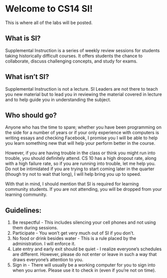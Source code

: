 Welcome to CS14 SI!
===================
This is where all of the labs will be posted.

What is SI?
-----------
Supplemental Instruction is a series of weekly review sessions for students
taking historically difficult courses. It offers students the chance to
collaborate, discuss challenging concepts, and study for exams.

What isn’t SI?
--------------
Supplemental Instruction is not a lecture. SI Leaders are not there to teach you new material but to lead you in reviewing the material covered in lecture
and to help guide you in understanding the subject.

Who should go?
--------------
Anyone who has the time to spare; whether you have been programming on the
side for a number of years or if your only experience with computers is
writing essays and checking Facebook, I promise you I will be able to help you
learn something new that will help your perform better in the course.

However, if you are having trouble in the class or think you might run into
trouble, you should definitely attend. CS 10 has a high dropout rate, along
with a high failure rate, so if you are running into trouble, let me help you.
Do not be intimidated if you are trying to start coming later in the quarter
(though try not to wait that long), I will help bring you up to speed.

With that in mind, I should mention that SI is required for learning community
students. If you are not attending, you will be dropped from your learning
community.

Guidelines:
-----------
1. Be respectful - This includes silencing your cell phones
and not using them during sessions.
2. Participate - You won’t get very much out of SI if you
don’t.
3. No food or drink besides water - This is a rule placed
by the administration. I will enforce it.
4. Late entry and early exit should be quiet - I realize
everyone’s schedules are different. However, please do not
enter or leave in such a way that draws everyone’s
attention to you.
5. Sign in - There will usually be a working computer for
you to sign into when you arrive. Please use it to check in
(even if you’re not on time).

